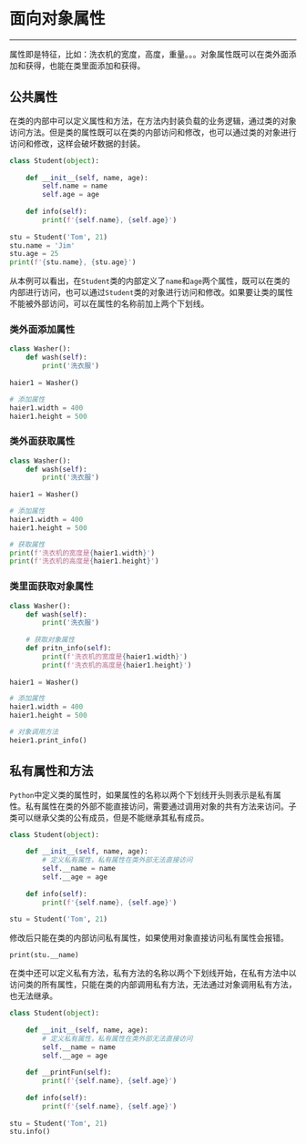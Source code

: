 # 面向对象属性

---

属性即是特征，比如：洗衣机的宽度，高度，重量。。。对象属性既可以在类外面添加和获得，也能在类里面添加和获得。

## 公共属性

在类的内部中可以定义属性和方法，在方法内封装负载的业务逻辑，通过类的对象访问方法。但是类的属性既可以在类的内部访问和修改，也可以通过类的对象进行访问和修改，这样会破坏数据的封装。

```python
class Student(object):
    
    def __init__(self, name, age):
        self.name = name
        self.age = age
        
    def info(self):
        print(f'{self.name}, {self.age}')
        
stu = Student('Tom', 21)
stu.name = 'Jim'
stu.age = 25
print(f'{stu.name}, {stu.age}')
```

从本例可以看出，在`Student`类的内部定义了`name`和`age`两个属性，既可以在类的内部进行访问，也可以通过`Student`类的对象进行访问和修改。如果要让类的属性不能被外部访问，可以在属性的名称前加上两个下划线。

### 类外面添加属性

```python
class Washer():
    def wash(self):
        print('洗衣服')
        
haier1 = Washer()

# 添加属性
haier1.width = 400
haier1.height = 500
```

### 类外面获取属性

```python
class Washer():
    def wash(self):
        print('洗衣服')
        
haier1 = Washer()

# 添加属性
haier1.width = 400
haier1.height = 500

# 获取属性
print(f'洗衣机的宽度是{haier1.width}')
print(f'洗衣机的高度是{haier1.height}')
```

### 类里面获取对象属性

```python
class Washer():
    def wash(self):
        print('洗衣服')
        
    # 获取对象属性
    def pritn_info(self):
        print(f'洗衣机的宽度是{haier1.width}')
        print(f'洗衣机的高度是{haier1.height}')
        
haier1 = Washer()

# 添加属性
haier1.width = 400
haier1.height = 500

# 对象调用方法
heier1.print_info()
```

## 私有属性和方法

`Python`中定义类的属性时，如果属性的名称以两个下划线开头则表示是私有属性。私有属性在类的外部不能直接访问，需要通过调用对象的共有方法来访问。子类可以继承父类的公有成员，但是不能继承其私有成员。

```python
class Student(object):
    
    def __init__(self, name, age):
        # 定义私有属性，私有属性在类外部无法直接访问
        self.__name = name
        self.__age = age
        
    def info(self):
        print(f'{self.name}, {self.age}')
        
stu = Student('Tom', 21)
```

修改后只能在类的内部访问私有属性，如果使用对象直接访问私有属性会报错。

`print(stu.__name)`

在类中还可以定义私有方法，私有方法的名称以两个下划线开始，在私有方法中以访问类的所有属性，只能在类的内部调用私有方法，无法通过对象调用私有方法，也无法继承。

```python
class Student(object):
    
    def __init__(self, name, age):
        # 定义私有属性，私有属性在类外部无法直接访问
        self.__name = name
        self.__age = age
    
    def __printFun(self):
        print(f'{self.name}, {self.age}')
    
    def info(self):
        print(f'{self.name}, {self.age}')
        
stu = Student('Tom', 21)
stu.info()
```
